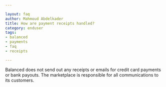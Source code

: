 ```yaml
---

layout: faq
author: Mahmoud Abdelkader
title: How are payment receipts handled?
category: enduser
tags:
- balanced
- payments
- faq
- receipts

---
```


Balanced does not send out any receipts or emails for credit card payments or bank payouts. The marketplace is responsible for all communications to its customers.
